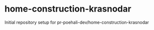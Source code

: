 # home-construction-krasnodar

Initial repository setup for pr-poehali-dev/home-construction-krasnodar